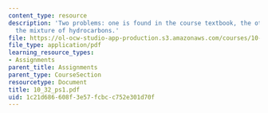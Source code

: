 ```yaml
---
content_type: resource
description: 'Two problems: one is found in the course textbook, the other concerns
  the mixture of hydrocarbons.'
file: https://ol-ocw-studio-app-production.s3.amazonaws.com/courses/10-32-separation-processes-spring-2005/1c21d686608f3e57fcbcc752e301d70f_10_32_ps1.pdf
file_type: application/pdf
learning_resource_types:
- Assignments
parent_title: Assignments
parent_type: CourseSection
resourcetype: Document
title: 10_32_ps1.pdf
uid: 1c21d686-608f-3e57-fcbc-c752e301d70f
---
```

